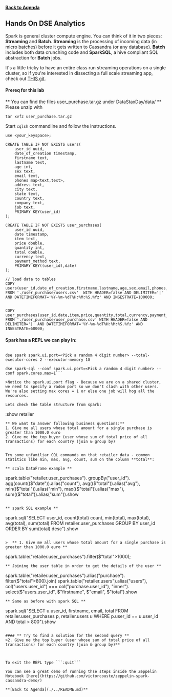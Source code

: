 **[Back to Agenda](./../README.md)**

Hands On DSE Analytics
--------------------

Spark is general cluster compute engine. You can think of it in two pieces: **Streaming** and **Batch**.
**Streaming** is the processing of incoming data (in micro batches) before it gets written to Cassandra (or any database).
**Batch** includes both data crunching code and **SparkSQL**, a hive compliant SQL abstraction for **Batch** jobs.

It's a little tricky to have an entire class run streaming operations on a single cluster, so if you're interested in dissecting a full scale streaming app, check out [THIS git](https://github.com/retroryan/SparkAtScale).  


#### **Prereq for this lab**

** You can find the files user_purchase.tar.gz under DataStaxDay/data/ **
Please unzip with

```
tar xvfz user_purchase.tar.gz

```

Start `cqlsh` commandline and follow the instructions.
```
use <your_keyspace>;

CREATE TABLE IF NOT EXISTS users(
    user_id uuid,
    date_of_creation timestamp,
    firstname text,
    lastname text,
    age int,
    sex text,
    email text,
    phones map<text,text>,
    address text,
    city text,
    state text,
    country text,
    company text,
    job text,
    PRIMARY KEY(user_id)
);

CREATE TABLE IF NOT EXISTS user_purchases(
    user_id uuid,
    date timestamp,
    item text,
    price double,
    quantity int,
    total double,
    currency text,
    payment_method text,
    PRIMARY KEY((user_id),date)
);

// load data to tables
COPY users(user_id,date_of_creation,firstname,lastname,age,sex,email,phones,address,city,state,country,company,job)  FROM './user_purchase/users.csv'  WITH HEADER=false AND DELIMITER='|' AND DATETIMEFORMAT='%Y-%m-%dT%H:%M:%S.%fz' AND INGESTRATE=100000;


COPY user_purchases(user_id,date,item,price,quantity,total,currency,payment_method) FROM './user_purchase/user_purchase.csv' WITH HEADER=false AND DELIMITER='|' AND DATETIMEFORMAT='%Y-%m-%dT%H:%M:%S.%fz' AND INGESTRATE=60000;
```



#### **Spark has a REPL we can play in:**

```

dse spark spark.ui.port=<Pick a random 4 digit number> --total-executor-cores 2 --executor-memory 1G

dse spark-sql --conf spark.ui.port=<Pick a random 4 digit number> --conf spark.cores.max=1```

>Notice the spark.ui.port flag - Because we are on a shared cluster, we need to specify a radom port so we don't clash with other users. We're also setting max cores = 1 or else one job will hog all the resources.

Lets check the table structure from spark:
```

:show retailer   

```
** We want to answer following business questions:**
1. Give me all users whose total amount for a single purchase is greater than 1000.0 euro
2. Give me the top buyer (user whose sum of total price of all transactions) for each country (join & group by)


Try some unfamiliar CQL commands on that retailer data - common statitics like min, max, avg, count, sum on the column **total**:

** scala DataFrame example **
```
spark.table("retailer.user_purchases").
  groupBy("user_id").
  agg(count(($"date")).alias("count"),
      avg(($"total")).alias("avg"),
      min(($"total")).alias("min"),
      max(($"total")).alias("max"),
      sum(($"total")).alias("sum")).show
```

** spark SQL example **
```

spark.sql("SELECT user_id, count(total) count, min(total), max(total), avg(total), sum(total) FROM retailer.user_purchases GROUP BY user_id ORDER BY sum(total) desc").show

```

>  ** 1. Give me all users whose total amount for a single purchase is greater than 1000.0 euro **

```
spark.table("retailer.user_purchases").filter($"total">1000);

```
** Joining the user table in order to get the details of the user **
```
spark.table("retailer.user_purchases").alias("purchase").
    filter($"total">800).join(
        spark.table("retailer.users").alias("users"), col("users.user_id") === col("purchase.user_id"), "inner").
    select($"users.user_id", $"firstname", $"email", $"total").show

```
** Same as before with spark SQL **
```
spark.sql("SELECT u.user_id, firstname, email, total FROM retailer.user_purchases p, retailer.users u WHERE p.user_id == u.user_id AND total > 800").show
```

#### ** Try to find a solution for the second query **
>2. Give me the top buyer (user whose sum of total price of all transactions) for each country (join & group by)**



To exit the REPL type ```:quit```

You can see a great demo of running thse steps inside the Zeppelin Notebook [here](https://github.com/victorcouste/zeppelin-spark-cassandra-demo/)

**[Back to Agenda](./../README.md)**
